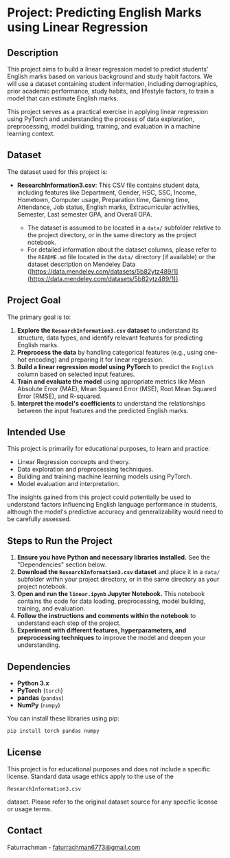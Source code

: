 # Project: Predicting English Marks using Linear Regression

## Description

This project aims to build a linear regression model to predict students' English marks based on various background and study habit factors.  We will use a dataset containing student information, including demographics, prior academic performance, study habits, and lifestyle factors, to train a model that can estimate English marks.

This project serves as a practical exercise in applying linear regression using PyTorch and understanding the process of data exploration, preprocessing, model building, training, and evaluation in a machine learning context.

## Dataset

The dataset used for this project is:

*   **ResearchInformation3.csv**:  This CSV file contains student data, including features like Department, Gender, HSC, SSC, Income, Hometown, Computer usage, Preparation time, Gaming time, Attendance, Job status, English marks, Extracurricular activities, Semester, Last semester GPA, and Overall GPA.

    *   The dataset is assumed to be located in a `data/` subfolder relative to the project directory, or in the same directory as the project notebook.
    *   For detailed information about the dataset columns, please refer to the `README.md` file located in the `data/` directory (if available) or the dataset description on Mendeley Data ([https://data.mendeley.com/datasets/5b82ytz489/1](https://data.mendeley.com/datasets/5b82ytz489/1)).

## Project Goal

The primary goal is to:

1.  **Explore the `ResearchInformation3.csv` dataset** to understand its structure, data types, and identify relevant features for predicting English marks.
2.  **Preprocess the data** by handling categorical features (e.g., using one-hot encoding) and preparing it for linear regression.
3.  **Build a linear regression model using PyTorch** to predict the `English` column based on selected input features.
4.  **Train and evaluate the model** using appropriate metrics like Mean Absolute Error (MAE), Mean Squared Error (MSE), Root Mean Squared Error (RMSE), and R-squared.
5.  **Interpret the model's coefficients** to understand the relationships between the input features and the predicted English marks.

## Intended Use

This project is primarily for educational purposes, to learn and practice:

*   Linear Regression concepts and theory.
*   Data exploration and preprocessing techniques.
*   Building and training machine learning models using PyTorch.
*   Model evaluation and interpretation.

The insights gained from this project could potentially be used to understand factors influencing English language performance in students, although the model's predictive accuracy and generalizability would need to be carefully assessed.

## Steps to Run the Project

1.  **Ensure you have Python and necessary libraries installed.**  See the "Dependencies" section below.
2.  **Download the `ResearchInformation3.csv` dataset** and place it in a `data/` subfolder within your project directory, or in the same directory as your project notebook.
3.  **Open and run the `linear.ipynb` Jupyter Notebook.** This notebook contains the code for data loading, preprocessing, model building, training, and evaluation.
4.  **Follow the instructions and comments within the notebook** to understand each step of the project.
5.  **Experiment with different features, hyperparameters, and preprocessing techniques** to improve the model and deepen your understanding.

## Dependencies

*   **Python 3.x**
*   **PyTorch** (`torch`)
*   **pandas** (`pandas`)
*   **NumPy** (`numpy`)

You can install these libraries using pip:

```bash
pip install torch pandas numpy
```

## License
This project is for educational purposes and does not include a specific license. Standard data usage ethics apply to the use of the
```
ResearchInformation3.csv
```
dataset. Please refer to the original dataset source for any specific license or usage terms.


## Contact
Faturrachman - faturrachman6773@gmail.com

